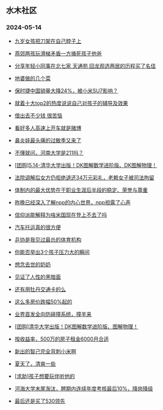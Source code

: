 ## 水木社区 
### 2024-05-14

+ [九岁女孩把刀架在自己脖子上](https://www.mysmth.net/nForum/article/ChildEducation/2380641)

+ [燕郊两孩玩滑梯矛盾一方捅死孩子他爸](https://www.mysmth.net/nForum/article/FamilyLife/1766694592)

+ [分享年轻小同事在北七家 天通苑 回龙观选两居的历程买了名佳](https://www.mysmth.net/nForum/article/OurEstate/2839698)

+ [地婆做的几个菜](https://www.mysmth.net/nForum/article/Food/1709737)

+ [保时捷中国销量大降24%，被小米SU7影响？](https://www.mysmth.net/nForum/article/GreenAuto/1573328)

+ [就着十大top2的热度说说自己对孩子的辅导及效果](https://www.mysmth.net/nForum/article/PreUnivEdu/164284)

+ [借出去不少钱 很苦恼](https://www.mysmth.net/nForum/article/WorkingLife/43679)

+ [看好多人高速上开车就是赌博](https://www.mysmth.net/nForum/article/AutoWorld/1944829957)

+ [鼻炎娃最头痛的过敏季又来了](https://www.mysmth.net/nForum/article/Children/932723417)

+ [不懂就问，河南大学是211吗？](https://www.mysmth.net/nForum/article/GaoKao/554791)

+ [[团购]5.14-清华大学出版！DK图解数学进阶版、DK图解物理！](https://www.mysmth.net/nForum/article/ADAgent_TG/1321292)

+ [法院调解后女方仍拒绝退还34万元彩礼，老赖女子被司法拘留](https://www.mysmth.net/nForum/article/FamilyLife/1766697027)

+ [体制内的最大优势在于职业生涯后半段的稳定、荣誉与尊重](https://www.mysmth.net/nForum/article/WorkingLife/44490)

+ [昨晚已经深入了解npp的内心世界，npp袒露了心声](https://www.mysmth.net/nForum/article/OurEstate/2973855)

+ [信仰派能解释为啥米国现在登上不去了吗](https://www.mysmth.net/nForum/article/Aero/439074)

+ [汽车托运真的很方便](https://www.mysmth.net/nForum/article/AutoTravel/13653974)

+ [乒协是我见过最怂的体育机构](https://www.mysmth.net/nForum/article/Pingpang/3847)

+ [你能否举出3个孩子压力大的瞬间](https://www.mysmth.net/nForum/article/ChildEducation/2381392)

+ [想念去世的奶奶](https://www.mysmth.net/nForum/article/Age/20358664)

+ [见证了人性的黑暗面](https://www.mysmth.net/nForum/article/MyFamily/266620)

+ [还有用牡丹交通卡的么](https://www.mysmth.net/nForum/article/AutoWorld/1944830562)

+ [这么多房价跌幅50%起的](https://www.mysmth.net/nForum/article/OurEstate/2974032)

+ [业界首发全向防碰撞系统，撞羊来](https://www.mysmth.net/nForum/article/GreenAuto/1574414)

+ [[团购]清华大学出版！DK图解数学进阶版、图解物理！](https://www.mysmth.net/nForum/article/ADAgent_TG/1321292)

+ [按收益率，500万的房子租金6000月合适](https://www.mysmth.net/nForum/article/OurEstate/2974191)

+ [新出的智己完全背刺小米啊](https://www.mysmth.net/nForum/article/GreenAuto/1574252)

+ [夏天了，清爽一些](https://www.mysmth.net/nForum/article/FashionShow/507787)

+ [[求助]孩子想要玩伴听他的](https://www.mysmth.net/nForum/article/FamilyLife/1766695767)

+ [河海大学末尾淘汰，聘期内连续年度考核最后10%，降岗降级](https://www.mysmth.net/nForum/article/QingJiao/865231)

+ [最后还是买了530领先](https://www.mysmth.net/nForum/article/AutoWorld/1944830757)


